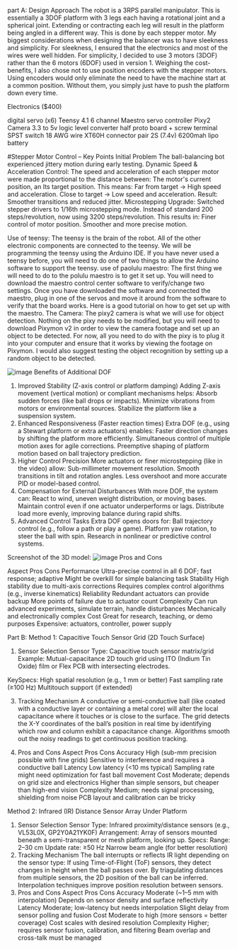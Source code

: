 part A:
Design Approach
The robot is a 3RPS parallel manipulator. This is essentially a 3DOF platform with 3 legs each having a rotational joint and a spherical joint. Extending or contracting each leg will result in the platform being angled in a different way. This is done by each stepper motor. My biggest considerations when designing the balancer was to have sleekness and simplicity. For sleekness, I ensured that the electronics and most of the wires were well hidden. For simplicity, I decided to use 3 motors (3DOF) rather than the 6 motors (6DOF) used in version 1. Weighing the cost-benefits, I also chose not to use position encoders with the stepper motors. Using encoders would only eliminate the need to have the machine start at a common position. Without them, you simply just have to push the platform down every time.

Electronics ($400)

 digital servo (x6)
Teensy 4.1
6 channel Maestro servo controller
Pixy2 Camera
3.3 to 5v logic level converter
half proto board + screw terminal
SPST switch
18 AWG wire
XT60H connector pair
2S (7.4v) 6200mah lipo battery

#Stepper Motor Control – Key Points
Initial Problem
The ball-balancing bot experienced jittery motion during early testing.
Dynamic Speed & Acceleration Control:
The speed and acceleration of each stepper motor were made proportional to the distance between:
The motor's current position, an
Its target position.
This means:
Far from target → High speed and acceleration.
Close to target → Low speed and acceleration.
Result: Smoother transitions and reduced jitter.
Microstepping Upgrade:
Switched stepper drivers to 1/16th microstepping mode.
Instead of standard 200 steps/revolution, now using 3200 steps/revolution.
This results in:
Finer control of motor position.
Smoother and more precise motion.

Use of teensy:
 The teensy is the brain of the robot. All of the other electronic components are connected to the teensy. We will be programming the teensy using the Arduino IDE. If you have never used a teensy before, you will need to do one of two things to allow the Arduino software to support the teensy.
use of paolulu maestro:
The first thing we will need to do to the polulu maestro is to get it set up. You will need to download the maestro control center software to verify/change two settings. Once you have downloaded the software and connected the maestro, plug in one of the servos and move it around from the software to verify that the board works. Here is a good tutorial on how to get set up with the maestro.
The Camera:
The pixy2 camera is what we will use for object detection. Nothing on the pixy needs to be modified, but you will need to download Pixymon v2 in order to view the camera footage and set up an object to be detected. For now, all you need to do with the pixy is to plug it into your computer and ensure that it works by viewing the footage on Pixymon. I would also suggest testing the object recognition by setting up a random object to be detected.

![image](https://github.com/user-attachments/assets/d7e527ae-b786-4c30-8b7c-c5d743a2334a)
Benefits of Additional DOF
1. Improved Stability (Z-axis control or platform damping)
Adding Z-axis movement (vertical motion) or compliant mechanisms helps:
Absorb sudden forces (like ball drops or impacts).
Minimize vibrations from motors or environmental sources.
Stabilize the platform like a suspension system.
2. Enhanced Responsiveness (Faster reaction times)
Extra DOF (e.g., using a Stewart platform or extra actuators) enables:
Faster direction changes by shifting the platform more efficiently.
Simultaneous control of multiple motion axes for agile corrections.
Preemptive shaping of platform motion based on ball trajectory prediction.
3. Higher Control Precision
More actuators or finer microstepping (like in the video) allow:
Sub-millimeter movement resolution.
Smooth transitions in tilt and rotation angles.
Less overshoot and more accurate PID or model-based control.
4. Compensation for External Disturbances
With more DOF, the system can:
React to wind, uneven weight distribution, or moving bases.
Maintain control even if one actuator underperforms or lags.
Distribute load more evenly, improving balance during rapid shifts.
5. Advanced Control Tasks
Extra DOF opens doors for:
Ball trajectory control (e.g., follow a path or play a game).
Platform yaw rotation, to steer the ball with spin.
Research in nonlinear or predictive control systems.

Screenshot of the 3D model: ![image](https://github.com/user-attachments/assets/cdb4b2d1-174b-4117-8a66-eea6893c4e48)
Pros and Cons

Aspect                               	Pros	                                                               Cons
Performance	      Ultra-precise control in all 6 DOF; fast response; adaptive	             Might be overkill for simple balancing task
Stability       	High stability due to multi-axis corrections	                           Requires complex control algorithms (e.g., inverse kinematics)
Reliability	      Redundant actuators can provide backup	                                 More points of failure due to actuator count
Complexity	      Can run advanced experiments, simulate terrain, handle disturbances	     Mechanically and electronically complex
Cost	            Great for research, teaching, or demo purposes	                         Expensive: actuators, controller, power supply

Part B:
Method 1: Capacitive Touch Sensor Grid (2D Touch Surface)
1. Sensor Selection
Sensor Type: Capacitive touch sensor matrix/grid
Example: Mutual-capacitance 2D touch grid using ITO (Indium Tin Oxide) film or Flex PCB with intersecting electrodes.

KeySpecs:
High spatial resolution (e.g., 1 mm or better)
Fast sampling rate (≥100 Hz)
Multitouch support (if extended)

3. Tracking Mechanism
A conductive or semi-conductive ball (like coated with a conductive layer or containing a metal core) will alter the local capacitance where it touches or is close to the surface.
The grid detects the X-Y coordinates of the ball’s position in real time by identifying which row and column exhibit a capacitance change.
Algorithms smooth out the noisy readings to get continuous position tracking.

5. Pros and Cons
Aspect	                                     Pros	                                                                Cons
Accuracy	                High (sub-mm precision possible with fine grids)	              Sensitive to interference and requires a conductive ball
Latency	                  Low latency (<10 ms typical)	                                  Sampling rate might need optimization for fast ball movement
Cost	                    Moderate; depends on grid size and electronics	                Higher than simple sensors, but cheaper than high-end vision
Complexity	              Medium; needs signal processing, shielding from noise	          PCB layout and calibration can be tricky

Method 2: Infrared (IR) Distance Sensor Array Under Platform
1. Sensor Selection
Sensor Type: Infrared proximity/distance sensors (e.g., VL53L0X, GP2Y0A21YK0F)
Arrangement: Array of sensors mounted beneath a semi-transparent or mesh platform, looking up.
Specs:
Range: 2–30 cm
Update rate: ≥50 Hz
Narrow beam angle (for better resolution)
2. Tracking Mechanism
The ball interrupts or reflects IR light depending on the sensor type:
If using Time-of-Flight (ToF) sensors, they detect changes in height when the ball passes over.
By triagulating distances from multiple sensors, the 2D position of the ball can be inferred.
Interpolation techniques improve position resolution between sensors.
3. Pros and Cons
Aspect	                       Pros                                                            	Cons
Accuracy	        Moderate (~1–5 mm with interpolation)         	             Depends on sensor density and surface reflectivity
Latency         	Moderate; low-latency but needs interpolation	                Slight delay from sensor polling and fusion
Cost	            Moderate to high (more sensors = better coverage)            	Cost scales with desired resolution
Complexity	      Higher; requires sensor fusion, calibration, and filtering	  Beam overlap and cross-talk must be managed




